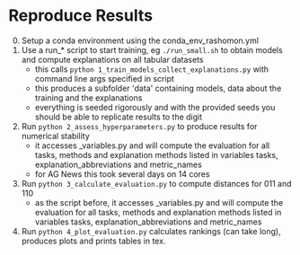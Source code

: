 # Reproduce Results

0. Setup a conda environment using the conda_env_rashomon.yml
1. Use a run_* script to start training, eg ```./run_small.sh``` to obtain models and compute explanations on all tabular datasets
   - this calls ```python 1_train_models_collect_explanations.py``` with command line args specified in script
   - this produces a subfolder 'data' containing models, data about the training and the explanations
   - everything is seeded rigorously and with the provided seeds you should be able to replicate results to the digit
2. Run ```python 2_assess_hyperparameters.py``` to produce results for numerical stability
   - it accesses _variables.py and will compute the evaluation for all tasks, methods and explanation methods listed in variables tasks, explanation_abbreviations and metric_names
   - for AG News this took several days on 14 cores
3. Run ```python 3_calculate_evaluation.py``` to compute distances for 011 and 110
   - as the script before, it accesses _variables.py and will compute the evaluation for all tasks, methods and explanation methods listed in variables tasks, explanation_abbreviations and metric_names
4. Run ```python 4_plot_evaluation.py``` calculates rankings (can take long), produces plots and prints tables in tex.

